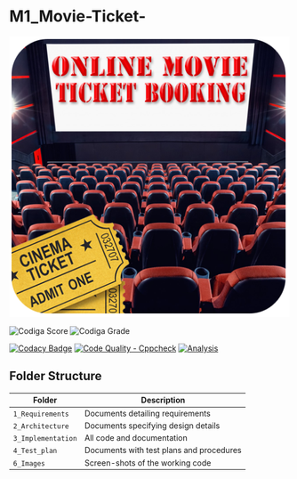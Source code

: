 # M1_Movie-Ticket-
![banner](https://github.com/BhargavaRaj/M1_Movie-Ticket-Booking/blob/ee1e9cfd8ba52da2b286697f1a742d65f44c8f99/1_Requirements/banner.png)

![Codiga Score](https://api.codiga.io/project/32272/score/svg)
![Codiga Grade](https://api.codiga.io/project/32272/status/svg)

[![Codacy Badge](https://app.codacy.com/project/badge/Grade/282784d679a74a328d775fb4a02c592c)](https://www.codacy.com/gh/BhargavaRaj/M1_Movie-Ticket-Booking/dashboard?utm_source=github.com&amp;utm_medium=referral&amp;utm_content=BhargavaRaj/M1_Movie-Ticket-Booking&amp;utm_campaign=Badge_Grade)
[![Code Quality - Cppcheck](https://github.com/BhargavaRaj/M1_Movie-Ticket-Booking/actions/workflows/c-cpp.yml/badge.svg)](https://github.com/BhargavaRaj/M1_Movie-Ticket-Booking/actions/workflows/c-cpp.yml)
[![Analysis](https://github.com/BhargavaRaj/M1_Movie-Ticket-Booking/actions/workflows/analysis.yml/badge.svg)](https://github.com/BhargavaRaj/M1_Movie-Ticket-Booking/actions/workflows/analysis.yml)


## Folder Structure
Folder             | Description
-------------------| -----------------------------------------
`1_Requirements`   | Documents detailing requirements
`2_Architecture`   | Documents specifying design details
`3_Implementation` | All code and documentation
`4_Test_plan`      | Documents with test plans and procedures
`6_Images`         | Screen-shots of the working code
